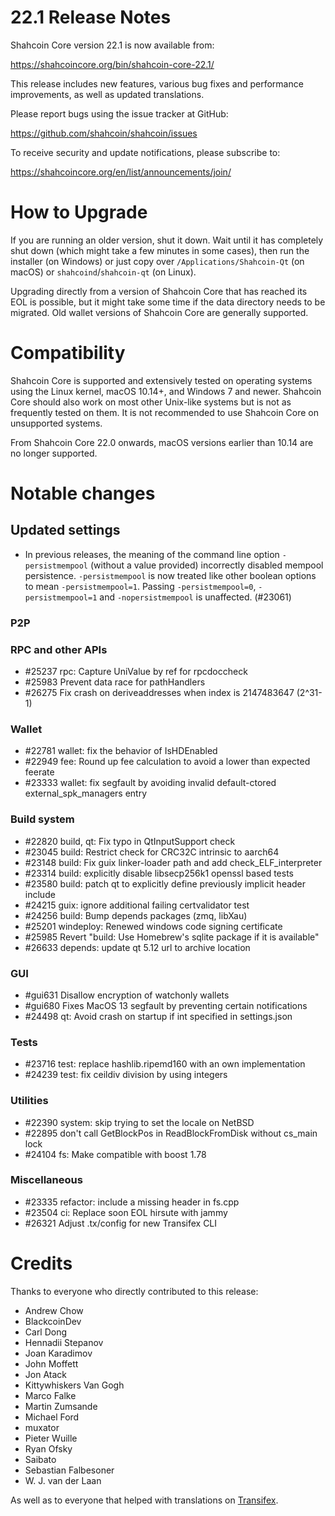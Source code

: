 22.1 Release Notes
==================

Shahcoin Core version 22.1 is now available from:

  <https://shahcoincore.org/bin/shahcoin-core-22.1/>

This release includes new features, various bug fixes and performance
improvements, as well as updated translations.

Please report bugs using the issue tracker at GitHub:

  <https://github.com/shahcoin/shahcoin/issues>

To receive security and update notifications, please subscribe to:

  <https://shahcoincore.org/en/list/announcements/join/>

How to Upgrade
==============

If you are running an older version, shut it down. Wait until it has completely
shut down (which might take a few minutes in some cases), then run the
installer (on Windows) or just copy over `/Applications/Shahcoin-Qt` (on macOS)
or `shahcoind`/`shahcoin-qt` (on Linux).

Upgrading directly from a version of Shahcoin Core that has reached its EOL is
possible, but it might take some time if the data directory needs to be migrated. Old
wallet versions of Shahcoin Core are generally supported.

Compatibility
==============

Shahcoin Core is supported and extensively tested on operating systems
using the Linux kernel, macOS 10.14+, and Windows 7 and newer.  Shahcoin
Core should also work on most other Unix-like systems but is not as
frequently tested on them.  It is not recommended to use Shahcoin Core on
unsupported systems.

From Shahcoin Core 22.0 onwards, macOS versions earlier than 10.14 are no longer supported.

Notable changes
===============

Updated settings
----------------

- In previous releases, the meaning of the command line option
  `-persistmempool` (without a value provided) incorrectly disabled mempool
  persistence.  `-persistmempool` is now treated like other boolean options to
  mean `-persistmempool=1`. Passing `-persistmempool=0`, `-persistmempool=1`
  and `-nopersistmempool` is unaffected. (#23061)

### P2P

### RPC and other APIs

- #25237 rpc: Capture UniValue by ref for rpcdoccheck
- #25983 Prevent data race for pathHandlers
- #26275 Fix crash on deriveaddresses when index is 2147483647 (2^31-1)

### Wallet

- #22781 wallet: fix the behavior of IsHDEnabled
- #22949 fee: Round up fee calculation to avoid a lower than expected feerate
- #23333 wallet: fix segfault by avoiding invalid default-ctored external_spk_managers entry

### Build system

- #22820 build, qt: Fix typo in QtInputSupport check
- #23045 build: Restrict check for CRC32C intrinsic to aarch64
- #23148 build: Fix guix linker-loader path and add check_ELF_interpreter
- #23314 build: explicitly disable libsecp256k1 openssl based tests
- #23580 build: patch qt to explicitly define previously implicit header include
- #24215 guix: ignore additional failing certvalidator test
- #24256 build: Bump depends packages (zmq, libXau)
- #25201 windeploy: Renewed windows code signing certificate
- #25985 Revert "build: Use Homebrew's sqlite package if it is available"
- #26633 depends: update qt 5.12 url to archive location

### GUI

- #gui631 Disallow encryption of watchonly wallets
- #gui680 Fixes MacOS 13 segfault by preventing certain notifications
- #24498 qt: Avoid crash on startup if int specified in settings.json

### Tests

- #23716 test: replace hashlib.ripemd160 with an own implementation
- #24239 test: fix ceildiv division by using integers

### Utilities

- #22390 system: skip trying to set the locale on NetBSD
- #22895 don't call GetBlockPos in ReadBlockFromDisk without cs_main lock
- #24104 fs: Make compatible with boost 1.78

### Miscellaneous

- #23335 refactor: include a missing <limits> header in fs.cpp
- #23504 ci: Replace soon EOL hirsute with jammy
- #26321 Adjust .tx/config for new Transifex CLI

Credits
=======

Thanks to everyone who directly contributed to this release:

- Andrew Chow
- BlackcoinDev
- Carl Dong
- Hennadii Stepanov
- Joan Karadimov
- John Moffett
- Jon Atack
- Kittywhiskers Van Gogh
- Marco Falke
- Martin Zumsande
- Michael Ford
- muxator
- Pieter Wuille
- Ryan Ofsky
- Saibato
- Sebastian Falbesoner
- W. J. van der Laan

As well as to everyone that helped with translations on
[Transifex](https://www.transifex.com/shahcoin/shahcoin/).
